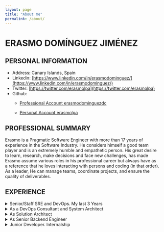 ```yaml
---
layout: page
title: "About me"
permalink: /about/
---
```



# ERASMO DOMÍNGUEZ JIMÉNEZ

## PERSONAL INFORMATION
- Address: Canary Islands, Spain
- Linkedin: [https://www.linkedin.com/in/erasmodominguez/](https://www.linkedin.com/in/erasmodominguez/)
- Twitter: [https://twitter.com/erasmolpa](https://twitter.com/erasmolpa)
- Github:
    - [Professional Account erasmodominguezdc](https://github.com/erasmodominguezdc)
  
    - [Personal Account erasmolpa](https://github.com/erasmolpa)

## PROFESSIONAL SUMMARY
Erasmo is a Pragmatic Software Engineer with more than 17 years of experience in the Software Industry. 
He considers himself a good team player and is an extremely humble and empathetic person. 
His great desire to learn, research, make decisions and face new challenges, has made Erasmo assume various roles in his professional career but always have as a reference that he loves interacting with persons and coding (in that order).
As a leader, He can manage teams, coordinate projects, and ensure the quality of deliverables.

## EXPERIENCE

<details>
<summary> Senior/Staff SRE and DevOps. My last 3 Years</summary>

### DevOps Lead
- **Company:** Schroders
- **Duration:** September 2023 - Currently
- **Location:**  Remote

#### Responsibilities:

1. **Team Leadership:**
    - Leading and guiding a dedicated DevOps Toolchain team, fostering collaboration and synergy among team members.
    - Task assignment, progress monitoring, and provision of technical guidance to ensure the team's success.

2. **Technology Integration:**
    - Spearheading the incorporation of advanced technology into the client environment, enhancing operational efficiency and innovation.

3. **Collaboration and Requirement Definition:**
    - Collaborating with cross-functional teams to establish project requirements and define strategies for monitoring and logging.

4. **Code Review and Best Practices:**
    - Conducting code reviews and ensuring adherence to software development best practices.

5. **Reporting and Meetings:**
    - Participating in meetings and presenting reports on the status and outcomes of the DevOps Toolchain team.

6. **Mentorship:**
    - Mentoring and supporting team members in their professional growth and career development.

#### Key Achievements:
- Implemented Infrastructure as Code (IaC) for the governance of code management systems such as Azure DevOps and Git.
- Assisted teams in the implementation of CI/CD pipelines, contributing to streamlined development and deployment processes.
- Played a pivotal role in the adoption and implementation of Kubernetes as a platform for deploying microservices.
  
#### Technologies:
- Infrastructure as Code (IaC): Bash, Powershell, Python and Terraform.
- Observability Tools: Grafana, Prometheus
- DevOps Tools: Octopus, GitHub Actions,Azure DevOps Pipelines
- Work Methodology: Kanban.


### SRE Observability Tech Lead
- **Company:** Wizeline. Working for Warner Bros Discovery as a contractor
- **Duration:** April 2021 - Currently
- **Location:** Full Remote. Hands-On
- **Responsibilities:**
    - Leading a distributed team of 8 SRE engineers. Manage a team of observability engineers, assigning tasks, monitoring progress, and providing technical guidance.
    - Design and lead the implementation of observability solutions for the company's systems and applications.
    - Collaborate with cross-functional teams to establish requirements and define monitoring and logging strategies.
    - Develop and maintain customized dashboards to enable technical teams to monitor and diagnose issues efficiently.
    - Implement and configure monitoring tools such as Prometheus, Grafana, and ELK Stack to ensure system availability and performance.
    - Analyze and interpret observability data to identify patterns, trends, and performance issues.
    - Conduct code reviews and ensure adherence to software development best practices.
    - Participate in meetings and present reports on the status and outcomes of the observability team
    - Mentoring and helping other Wizeline Engineers in their growing process and career patch. 
- **Achievements:**
    - Successfully led the Warner Bros and Discovery Merge, where we provided a new and unified Observability platform, a cloud-based solution in AWS.
    - Defining and Building a real-time Logging as a Service platform, ingesting 50TB/logs per day in production.
    - Providing data governance and support to the products teams to define and implement Event-driven logs.
    - Improved response times for critical issue resolution by 30% through establishing an efficient workflow and prioritization strategy.
    - Implemented proactive alerts based on custom thresholds, reducing unplanned downtime by 20%.
- **Technologies:**
    - IaC (Bash, CDK with Typescript and Terraform with Terragrunt)
    - Grafana, Prometheus, Kibana, Opensearch, FluentD, Multiple AWS services used for building the Observability platform, Kafka, Kubernetes EKS
    - DevOps Tools (Jenkins, Github Actions, FluxCD, Helm, Kustomize, Docker/ContainerD)
    - Work Methodology (Scrum)

</details>

<details>
<summary> As a DevOps Consultant and System Architect</summary>


### SRE (Site Reliability Engineer) Leader

- **Company:** Domingo Alonso Group, Gran Canaria
- **Duration:** May 2019 - April 2021
- **Location:** Full Remote, Hands-On
- **Responsibilities:**
    - Responsible for the platform team (5 members).Working closely with the CTO, defining the technical strategy and leading cross-cutting efforts
    - Improving the development experience of Product/Engineering Teams, creating CLI tools, and providing development environments by automation.
    - Internally training and Mentoring IT and Product development teams, about technologies like Docker, Kubernetes, Observability, and Automation.
    - Establishing the technological and architectural bases of our platforms (Monitoring, Scheduling, Observability, Business process automation).
    - Generating the necessary tools for the IT and operation Team.
- **Achievements:**
    - Provide Kubernetes Clusters Production Ready.
    - Provide an Observability Solution based on Cloud Native tools (Prometheus, Fluxdb, Grafana, and Zabbix). All the stack has been deployed in Kubernetes using Helm.
    - Define and provide common helm charts to deploy ASP Core Services in production using Kubernetes and Helm packaging.
    - Implanting Puppet and The Foreman to manage the infrastructure, managing around 500 Servers 1500 Laptops and 200 Workstations (Windows, Linux, and Mac OS distros).
    - Provide Immutable infrastructure to deploy Environments with Packer.
    - Provide IT and product support teams automation tools using Rundeck.
    - Proposing and implementing DevOps tools to improve and resolve company deficiencies in automating processes, providing tooling like Jenkins for the CI/CD process, and migrating services to Azure Cloud.
    - Internally training and mentoring IT and product development teams on Docker, Jenkins, Azure, and scripting using PowerShell and DevOps principles.
   
- **Technologies:**
    - BackEnd (Bash, PowerShell and a little bit of .Net Core); Storage/NoSQL/Database (PostgreSQL, SQL Server 2012/2016, Redis, RabbitMQ)
    - DevOps Tools/Cloud (Puppet, Grafana, Prometheus, Zabbix, Rundeck, Jenkins, Azure, Azure DevOps, Vagrant, Packer, Rancher, PowerShell DSC, Docker, Kubernetes, Bash)
    - Work Methodology (TDD, XP Programming)

## Software Architect, Technical Leader
- **Company:** Al Rajhi Bank (Saudi Arabian), Getronics Gran Canaria
- **Duration:** August 2018 - May 2019
- **Location:** Hybrid, Traveling every 15 days to Saudi Arabian
- **Responsibilities:**
   - Built a Greenfield project for a Bank Platform, based on Microservices Approach and Openshift, catering to one of the   biggest Arab Saudi Banks.
   - Created an evolutionary architecture for the product, implementing concepts from DDD, microservices, reactive systems and cloud-native design.
   - Acted as Engineering Manager for a team consisting of 5 FrontEnd Developers, 7 Backend Developers, and 3 Software      Architects
   - Mentored and collaborated closely with the team to envision, model, and provide initial designs for the project.
   - Worked closely with the functional team to model the business logic into a DDD model, interacted with the client, and      validated technical decisions.

- **Achievements:**
   - Provided Technical Documentation for a Cloud-Native-based architecture for Banks Solutions.
   - Developed a Microservices chassis, offering a standardized and efficient approach for building business services,          including mechanisms and configurations for various cross-cutting concerns (service discovery, circuit breaker, auditing, security, observability, and CI/CD process for Openshift cluster).

- **Technologies:**
   - Programming: Microservices Architecture using Spring Cloud, Spring Boot, Scala, and Angular 5.
   - Backend/Storage services: Postgresql, Redis, Apache Kafka.
   - DevOps Tools: Docker, Ansible, Jenkins, Openshift.
   - Work Methodology: Design based on DDD, TDD, and Stream Programming.

# DevOps Consultant
- **Company:** AIDA Software Gran Canaria
- **Duration:** December 2016 - August 2018
- **Location:** On-site, Hands-On

- **Responsibilities:**
    - Leading the Operation Team (4 members). I am a facilitator/mediator between development and infrastructure departments to get closer and closer to the DevOps work model. I propose and implement DevOps tools to improve and resolve company deficiencies in the Automating process, providing tooling like Jenkins for CI/CD process and migrating services to Azure Cloud.
    - Internally training and Mentoring IT and Product development teams about Docker, Jenkins, Azure, and scripting using Powershell and DevOps principles.
  
- **Achievements:**
    - Audit and analyze weak points and process improvements in the company to improve them under the DevOps principles.
    - Provide Product Teams with a better development experience, configuring and automating their environments using Docker, Vagrant, and Powershell.
    - Containerization of many products based on ASP Net core.
    - Provide a tool based on Powershell to deploy all products into different markets and infrastructure, developing this tooling under TDD with Powershell Pester.
    - Provide tooling and automation to deploy and build products, providing and maintaining tools like Jenkins, Sonarqube, Nexus, and integration with on-premise and cloud infrastructure.
    - Provide the base and mechanism to migrate software and infrastructure to Azure Cloud, liberating several bare-metal infrastructures.
    - Provide Infrastructure on-demand, creating Demo, QA, and Testing environments using Vagrant.

- **Technologies:**
    - BackEnd: PowerShell and Bash
    - Storage/NoSql/DataBase: Postgresql DB, SQL Server 2012/2016, Redis, RabbitMq
    - DevOps Tools/Cloud: ElasticSearch, Jenkins, Azure, AWS, Vagrant, PowerShell DSC, Docker
    - Work Methodology: TDD, XP Programming

</details>
<details>
<summary> As Solution Architect</summary>

# Senior Solution Architect

- **Company:** Atos Spain, Tenerife
- **Duration:** August 2015 - December 2016
- **Location:** On-site, Hands-On

- **Responsibilities:**
    - I was involved in several projects simultaneously, including projects for the state post company Correos. One of the notable projects was the technological update of the transfer money system, which involved integration with other systems like PayPal and Western Union
    - Mentoring and training Internalship, middle and senior engineers.
    - Leading Technical architecture decisions for multiple customers/projects.
    - Helping internship engineers in their career path, mentoring, giving support and providing training about best practices, coding and testing.
  
- **Technologies:**
    - Frontend: JSP, JSF 2.x, Prime Faces 4.x, Spring MVC
    - Backend: Java Enterprise Edition, Spring Framework, Spring Boot, Spring Integration
    - Databases: Oracle, PostgreSQL
    - Application Servers: IBM WebSphere, JBoss
    - DevOps Tools: AWS, Vagrant, Docker, Bash Script
    - Work Methodology: Kanban, TDD

# Solution Architect

- **Company:** Capgemini, Valencia
- **Duration:** June 2014 – August 2015
- **Location:** On-site, Hands-On
- **Responsibilities:**
  - As part of the Solution Architects team at Capgemini Coe Center, I participated in the development of the Devon Framework. My role involved leading a team of 5 Solution Architects in building a Retail Standalone Framework based on the Standard JavaPos. This Framework serves as the foundation for all software systems at Mercadona, providing a standardized way to manage devices such as TPVs, Dataphones, EMV, and Pind Pad Terminals.
- **Technologies:**
  - FrontEnd: Sencha Ext Js, Java FX, Css3
  - BackEnd: Spring Framework, Spring Boot, Spring Integration, Java 8, JavaPos 14, JTA, Bitronix, Hibernate, JPA, Liferay
  - Databases: Mysql, Oracle
  - Application Servers: Weblogic Apache
  - Work Methodology / Tools: RestFul Architecture, Jenkins, Sonar, Scrum, Git, TDD development, Jmeter, Nexus, Maven, Sahi, Soap UI

</details>

<details>
<summary> As Senior Backend Engineer</summary>


# Senior Software Engineer / Software Architect

- **Company:** Freelance at Mediaresponse Group, Madrid
- **Duration:** February 2013 - June 2014
- **Location:** On-site, Hands-On
- **Responsibilities:**
    - As a Software Engineer, I worked on several projects using different technologies and frameworks for email marketing projects.
- **Achievements:**
    - Re-designing and implementing online campaign distribution platforms. I migrated these platforms from Java to a Php RESTful architecture and C++.
    - Building an events tracking platform. This application is used for saving all the information and events generated by users who receive advertising campaign emails and newsletters. It also manages lead redirects and pixel events. The application has been developed as an API system, allowing our partner companies to integrate and use the API services.

- **Technologies:**
    - FrontEnd: Backbone.js, Marionette.js, JavaScript, JSP, Html 5, Bootstrap
    - BackEnd: Java Struts2, Zend Php Framework, Php 5 raw, PHPUnit, C++
    - Database: Mysql, Oracle
    - Servers: Apache
    - Work Methodology: RestFul, Saas Architecture, Redmine, Jenkins, Scrum, Subversion, TDD development, JMeter


# Software Developer Java EE / Php

- **Company:** IT Ikea Spanish Islands, Canary Islands
- **Duration:** May 2008 - July 2013
- **Location:** On-site, Hands-On
- **Responsibilities:**
  - During my time at IT Ikea Spanish Islands, I was involved in building the IKEA ERP system. Initially, I worked in the help desk team, resolving bugs generated during the development process. This position required extensive knowledge of business, backend, and frontend development. I also managed the Subversion system and software versions for different environments. Additionally, I performed Database Admin tasks using PL/SQL and stored procedures.
  - As an Analyst Developer, I led the development of repayment and customer services modules and participated in the design of warehouse and invoicing modules. I also played a role in creating a services layer for external partner companies. Thanks to my business knowledge, I was part of the training team.

- **Technologies:**
  - FrontEnd: Java Eclipse Swt
  - BackEnd: Cake Php, J2EE, EJB3, JMS Webservices, Java Socket, Hibernate as ORM Layer, JBoss Seam
  - Database: PostgreSQL, Mysql
  - Servers: JBoss and Tomcat
  - Work Methodology: Jira, Scrum, Subversion, Maven, Ant, Cruise Control

</details>

<details>
<summary> Junior Developer. Internalship</summary>

# Internalship. Junior Developer

## Atlantic Consultores [January 2005 - July 2006]
- **Company:**  Atlantic Consultores, Madrid
- **Duration:** January 2005 - July 2006
- **Location:** On-site, Hands-On
- **Responsibilities:**

	- At Atlantic Consultores, I worked on development and design projects for websites using HTML, JavaScript, and PHP. I participated in projects for various clients, including a Rent Car website, a Hotel booking engine, and a lawyer's office website.

- **Technologies:**

	- FrontEnd: CSS, JavaScript, HTML
	- BackEnd: PHP
	- Database: Mysql
	- Servers: Apache
	- Work Methodology: Html Kit, PhpmyAdmin

</details>
